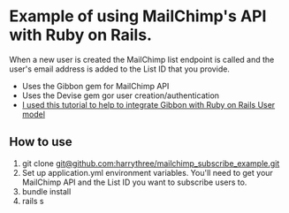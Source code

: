 # Example of using MailChimp's API with Ruby on Rails.

When a new user is created the MailChimp list endpoint is called and the user's email address is added to the List ID that you provide.

* Uses the Gibbon gem for MailChimp API
* Uses the Devise gem gor user creation/authentication
* [I used this tutorial to help to integrate Gibbon with Ruby on Rails User model](https://www.uludum.org/courses/120-ruby-on-rails-recipes/subsections/2180-integrating-mailchimp-with-your-rails-application)
## How to use

1. git clone [git@github.com:harrythree/mailchimp_subscribe_example.git](git@github.com:harrythree/mailchimp_subscribe_example.git)
2. Set up application.yml environment variables. You'll need to get your MailChimp API and the List ID you want to subscribe users to.
3. bundle install
4. rails s
